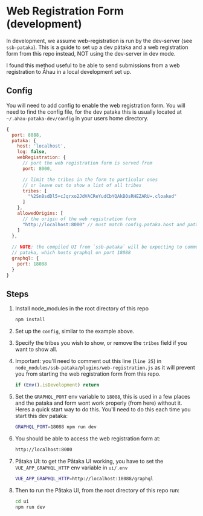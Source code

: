 # Web Registration Form (development)

In development, we assume web-registration is run by the dev-server (see `ssb-pataka`). This is a guide to set up a dev pātaka and a web registration form from this repo instead, NOT using the dev-server in dev mode.

I found this method useful to be able to send submissions from a web registration to Āhau in a local development set up.

## Config

You will need to add config to enable the web registration form. You will need to find the config
file, for the dev pataka this is usually located at `~/.ahau-pataka-dev/config` in your users home directory.

```javascript
{
  port: 8088,
  pataka: {
    host: 'localhost',
    log: false,
    webRegistration: {
      // port the web registration form is served from
      port: 8000,

      // limit the tribes in the form to particular ones
      // or leave out to show a list of all tribes
      tribes: [
        "%2Sn8sdDl5+cJqrxo2JdVACReYudCbYQAkB0sRHEZARU=.cloaked"
      ]
    },
    allowedOrigins: [
      // the origin of the web registration form
      "http://localhost:8000" // must match config.pataka.host and pataka.webRegistration.port
    ]
  },
  
  // NOTE: the compiled UI from `ssb-pataka` will be expecting to communicate with a production
  // pataka, which hosts graphql on port 18088 
  graphql: {
    port: 18088
  }
}
```

## Steps

1. Install node_modules in the root directory of this repo

    ```zsh
    npm install
    ```

2. Set up the `config`, similar to the example above.
3. Specify the tribes you wish to show, or remove the `tribes` field if you want to show all.
4. Important: you'll need to comment out this line (`line 25`) in `node_modules/ssb-pataka/plugins/web-registration.js` as it will prevent you from starting the web registration form from this repo.

    ```javascript
    if (Env().isDevelopment) return
    ```

5. Set the `GRAPHQL_PORT` env variable to `18088`, this is used in a few places and the pataka and form wont work properly (from here) without it. Heres a quick start way to do this. You'll need to do this each time you start this dev pataka:

    ```zsh
    GRAPHQL_PORT=18088 npm run dev
    ```

6. You should be able to access the web registration form at:

    ```zsh
    http://localhost:8000
    ```

7. Pātaka UI: to get the Pātaka UI working, you have to set the `VUE_APP_GRAPHQL_HTTP` env variable in `ui/.env`

    ```bash
    VUE_APP_GRAPHQL_HTTP=http://localhost:18088/graphql
    ```

8. Then to run the Pātaka UI, from the root directory of this repo run:

    ```bash
    cd ui
    npm run dev
    ```
